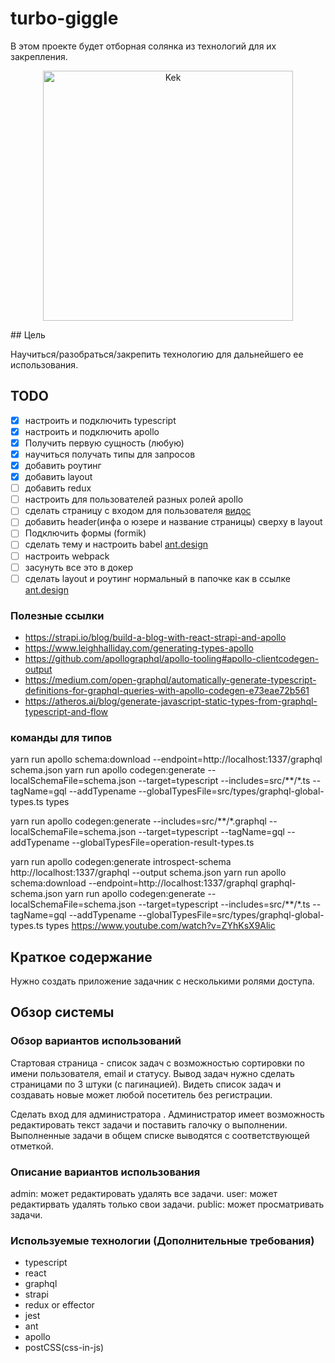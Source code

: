 # turbo-giggle
В этом проекте будет отборная солянка из технологий для их закрепления.
<p align="center">
   <img src="https://pbs.twimg.com/media/ES0MiVVXkAE_v-f?format=jpg&name=small" width="400" alt="Kek" />
</p>
## Цель

Научиться/разобраться/закрепить технологию для дальнейшего ее использования.

## TODO
- [x] настроить и подключить typescript
- [x] настроить и подключить apollo
- [x] Получить первую  сущность (любую)
- [x] научиться получать типы для запросов
- [x] добавить роутинг
- [x] добавить layout
- [ ] добавить redux
- [ ] настроить для пользователей разных ролей apollo
- [ ] сделать страницу с входом для пользователя [видос](https://www.youtube.com/watch?v=LXGYUN5_Nb4) 
- [ ] добавить header(инфа о юзере и название страницы) сверху  в layout
- [ ] Подключить формы (formik)
- [ ] сделать тему и настроить babel [ant.design](https://ant.design/docs/react/use-in-typescript)
- [ ] настроить webpack
- [ ] засунуть все это в докер
- [ ] сделать  layout и  роутинг нормальный в папочке как в ссылке [ant.design](https://pro.ant.design/docs/router-and-nav)

### Полезные ссылки 
 - https://strapi.io/blog/build-a-blog-with-react-strapi-and-apollo
 - https://www.leighhalliday.com/generating-types-apollo
 - https://github.com/apollographql/apollo-tooling#apollo-clientcodegen-output
 - https://medium.com/open-graphql/automatically-generate-typescript-definitions-for-graphql-queries-with-apollo-codegen-e73eae72b561
 - https://atheros.ai/blog/generate-javascript-static-types-from-graphql-typescript-and-flow
### команды для типов
yarn run apollo schema:download --endpoint=http://localhost:1337/graphql schema.json
 yarn run apollo codegen:generate --localSchemaFile=schema.json --target=typescript --includes=src/**/*.ts --tagName=gql --addTypename --globalTypesFile=src/types/graphql-global-types.ts types


yarn run apollo codegen:generate --includes=src/**/*.graphql --localSchemaFile=schema.json --target=typescript --tagName=gql --addTypename --globalTypesFile=operation-result-types.ts

yarn run apollo codegen:generate introspect-schema http://localhost:1337/graphql --output schema.json
 yarn run apollo schema:download --endpoint=http://localhost:1337/graphql graphql-schema.json
 yarn run apollo codegen:generate --localSchemaFile=schema.json --target=typescript --includes=src/**/*.ts --tagName=gql --addTypename --globalTypesFile=src/types/graphql-global-types.ts types
 https://www.youtube.com/watch?v=ZYhKsX9Alic
## Краткое содержание

Нужно создать приложение задачник с несколькими ролями доступа.

## Обзор системы

### Обзор вариантов использований

Стартовая страница - список задач с возможностью сортировки по имени пользователя, email и статусу. Вывод задач нужно сделать страницами по 3 штуки (с пагинацией). Видеть список задач и создавать новые может любой посетитель без регистрации.

Сделать вход для администратора . Администратор имеет возможность редактировать текст задачи и поставить галочку о выполнении. Выполненные задачи в общем списке выводятся с соответствующей отметкой.

### Описание вариантов использования

admin: может редактировать удалять все задачи.
user: может редактирвать удалять только свои задачи.
public: может просматривать задачи.


### Используемые технологии (Дополнительные требования)
- typescript
- react
- graphql
- strapi
- redux or effector
- jest
- ant
- apollo
- postCSS(css-in-js)


